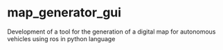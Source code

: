 # map_generator_gui
Development of a tool for the generation of a digital map for autonomous vehicles using ros in python language
